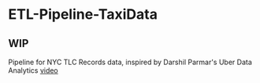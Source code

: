 # ETL-Pipeline-TaxiData
## WIP
Pipeline for NYC TLC Records data, inspired by Darshil Parmar's Uber Data Analytics [video](https://www.youtube.com/watch?v=WpQECq5Hx9g)

